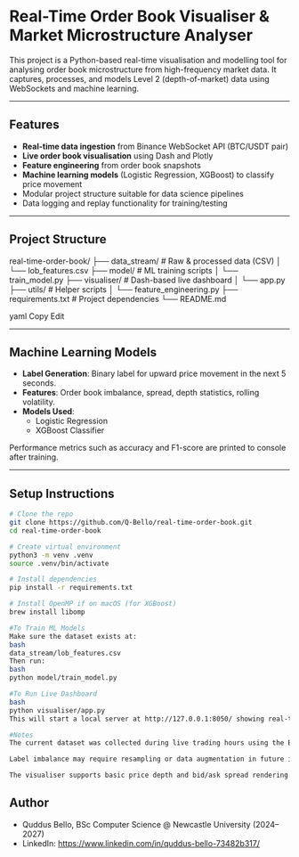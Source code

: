 # Real-Time Order Book Visualiser & Market Microstructure Analyser

This project is a Python-based real-time visualisation and modelling tool for analysing order book microstructure from high-frequency market data. It captures, processes, and models Level 2 (depth-of-market) data using WebSockets and machine learning.

---

##  Features

-  **Real-time data ingestion** from Binance WebSocket API (BTC/USDT pair)
-  **Live order book visualisation** using Dash and Plotly
-  **Feature engineering** from order book snapshots
-  **Machine learning models** (Logistic Regression, XGBoost) to classify price movement
-  Modular project structure suitable for data science pipelines
-  Data logging and replay functionality for training/testing

---

## Project Structure

real-time-order-book/
├── data_stream/ # Raw & processed data (CSV)
│ └── lob_features.csv
├── model/ # ML training scripts
│ └── train_model.py
├── visualiser/ # Dash-based live dashboard
│ └── app.py
├── utils/ # Helper scripts
│ └── feature_engineering.py
├── requirements.txt # Project dependencies
└── README.md

yaml
Copy
Edit

---

##  Machine Learning Models

- **Label Generation**: Binary label for upward price movement in the next 5 seconds.
- **Features**: Order book imbalance, spread, depth statistics, rolling volatility.
- **Models Used**:
  - Logistic Regression
  - XGBoost Classifier

Performance metrics such as accuracy and F1-score are printed to console after training.

---

##  Setup Instructions

```bash
# Clone the repo
git clone https://github.com/Q-Bello/real-time-order-book.git
cd real-time-order-book

# Create virtual environment
python3 -m venv .venv
source .venv/bin/activate

# Install dependencies
pip install -r requirements.txt

# Install OpenMP if on macOS (for XGBoost)
brew install libomp

#To Train ML Models
Make sure the dataset exists at:
bash
data_stream/lob_features.csv
Then run:
bash
python model/train_model.py

#To Run Live Dashboard
bash
python visualiser/app.py
This will start a local server at http://127.0.0.1:8050/ showing real-time order book dynamics.

#Notes
The current dataset was collected during live trading hours using the Binance WebSocket.

Label imbalance may require resampling or data augmentation in future iterations.

The visualiser supports basic price depth and bid/ask spread rendering.
```
## Author
- Quddus Bello, BSc Computer Science @ Newcastle University (2024–2027)
- LinkedIn: https://www.linkedin.com/in/quddus-bello-73482b317/